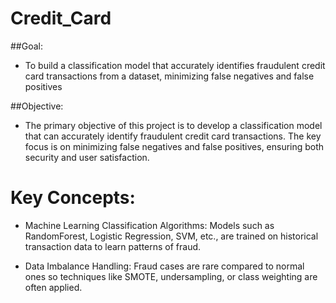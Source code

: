 # Credit_Card

##Goal:
- To build a classification model that accurately identifies fraudulent credit card transactions from a dataset, minimizing false negatives and false positives

##Objective:
- The primary objective of this project is to develop a classification model that can accurately identify fraudulent credit card transactions. The key focus is on minimizing false negatives and false positives, ensuring both security and user satisfaction.

# Key Concepts:
- Machine Learning Classification Algorithms:
  Models such as RandomForest, Logistic Regression, SVM, etc., are trained on historical transaction data to learn patterns of fraud.

- Data Imbalance Handling:
 Fraud cases are rare compared to normal ones so techniques like SMOTE, undersampling, or class weighting are often applied.
